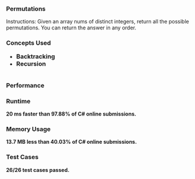 ### Permutations
<p>Instructions: Given an array nums of distinct integers, return all the possible permutations. You can return the answer in any order.</p>
<h3> Concepts Used
<ul> 
<li>Backtracking</li>
<li>Recursion</li>
</ul>

#

### Performance

<h3> Runtime </h3>
<p><b>20 ms<b> faster than <b>97.88%</b> of C# online submissions.</p>

<h3> Memory Usage </h3>
<p><b>13.7 MB</b> less than <b>40.03%</b> of C# online submissions.</p>

<h3> Test Cases </h3>
<p>26/26 test cases passed.<p>
